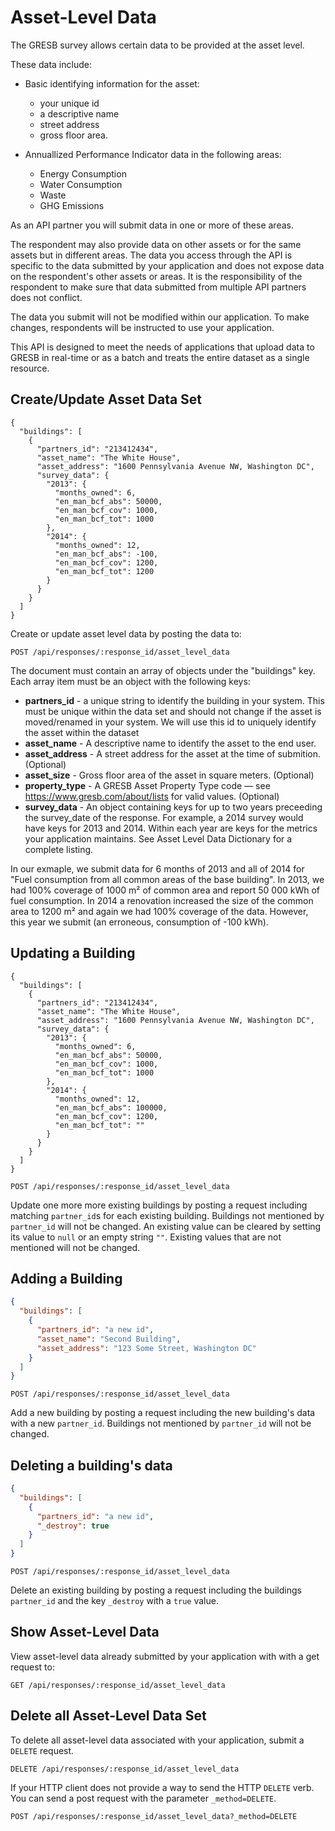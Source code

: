 # Asset-Level Data

The GRESB survey allows certain data to be provided at the asset level. 

These data include:

* Basic identifying information for the asset:
  * your unique id
  * a descriptive name
  * street address
  * gross floor area.

* Annuallized Performance Indicator data in the following areas:
  * Energy Consumption
  * Water Consumption 
  * Waste
  * GHG Emissions

As an API partner you will submit data in one or more of these areas. 

The respondent may also provide data on other assets or for the same assets but in different areas. The data you access through the API is specific to the data submitted by your application and does not expose data on the respondent's other assets or areas. It is the responsibility of the respondent to make sure that data submitted from multiple API partners does not conflict.

The data you submit will not be modified within our application. To make changes, respondents will be instructed to use your application. 

This API is designed to meet the needs of applications that upload data to GRESB in real-time or as a batch and treats the entire dataset as a single resource. 

## Create/Update Asset Data Set

```
{
  "buildings": [
    {
      "partners_id": "213412434",
      "asset_name": "The White House",
      "asset_address": "1600 Pennsylvania Avenue NW, Washington DC",
      "survey_data": {
        "2013": {
          "months_owned": 6,
          "en_man_bcf_abs": 50000,
          "en_man_bcf_cov": 1000,
          "en_man_bcf_tot": 1000
        },
        "2014": {
          "months_owned": 12,
          "en_man_bcf_abs": -100,
          "en_man_bcf_cov": 1200,
          "en_man_bcf_tot": 1200
        }
      }
    }
  ]
}
```

Create or update asset level data by posting the data to:

`POST /api/responses/:response_id/asset_level_data`

The document must contain an array of objects under the "buildings" key. Each array item must be an object with the following keys:

 * **partners_id** - a unique string to identify the building in your system. This must be unique within the data set and should not change if the asset is moved/renamed in your system. We will use this id to uniquely identify the asset within the dataset
 * **asset_name** - A descriptive name to identify the asset to the end user.
 * **asset_address** - A street address for the asset at the time of submition. (Optional)
 * **asset_size** - Gross floor area of the asset in square meters. (Optional)
 * **property_type** - A GRESB Asset Property Type code — see https://www.gresb.com/about/lists for valid values. (Optional)
 * **survey_data**  - An object containing keys for up to two years preceeding the survey_date of the response. For example, a 2014 survey would have keys for 2013 and 2014. Within each year are keys for the metrics your application maintains. See Asset Level Data Dictionary for a complete listing. 

 In our exmaple, we submit data for 6 months of 2013 and all of 2014 for "Fuel consumption from all common areas of the base building". In 2013, we had 100% coverage of 1000 m² of common area and report 50 000 kWh of fuel consumption. In 2014 a renovation increased the size of the common area to 1200 m² and again we had 100% coverage of the data. However, this year we submit (an erroneous, consumption of -100 kWh).


## Updating a Building 

```
{
  "buildings": [
    {
      "partners_id": "213412434",
      "asset_name": "The White House",
      "asset_address": "1600 Pennsylvania Avenue NW, Washington DC",
      "survey_data": {
        "2013": {
          "months_owned": 6,
          "en_man_bcf_abs": 50000,
          "en_man_bcf_cov": 1000,
          "en_man_bcf_tot": 1000
        },
        "2014": {
          "months_owned": 12,
          "en_man_bcf_abs": 100000,
          "en_man_bcf_cov": 1200,
          "en_man_bcf_tot": ""
        }
      }
    }
  ]
}
```

`POST /api/responses/:response_id/asset_level_data`

Update one more more existing buildings by posting a request including matching `partner_id`s for each existing building. Buildings not mentioned by `partner_id` will not be changed. An existing value can be cleared by setting its value to `null` or an empty string `""`. Existing values that are not mentioned will not be changed.



## Adding a Building 

```json
{
  "buildings": [
    {
      "partners_id": "a new id",
      "asset_name": "Second Building",
      "asset_address": "123 Some Street, Washington DC"
    }
  ]
}
```

`POST /api/responses/:response_id/asset_level_data`

Add a new building by posting a request including the new building's data with a new `partner_id`. Buildings not mentioned by `partner_id` will not be changed. 


## Deleting a building's data

```json
{
  "buildings": [
    {
      "partners_id": "a new id",
      "_destroy": true
    }
  ]
}
```

`POST /api/responses/:response_id/asset_level_data`

Delete an existing building by posting a request including the buildings `partner_id` and the key `_destroy` with a `true` value.


## Show Asset-Level Data

View asset-level data already submitted by your application with with a get request to:

`GET /api/responses/:response_id/asset_level_data`


## Delete all Asset-Level Data Set

To delete all asset-level data associated with your application, submit a `DELETE` request.

`DELETE /api/responses/:response_id/asset_level_data`

If your HTTP client does not provide a way to send the HTTP `DELETE` verb. You can send a post request with the parameter `_method=DELETE`.

`POST /api/responses/:response_id/asset_level_data?_method=DELETE`

